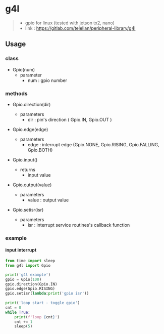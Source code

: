 # g4l

>- gpio for linux (tested with jetson tx2, nano)
>- link : <https://gitlab.com/telelian/peripheral-library/g4l>



## Usage

### class 

- Gpio(num)
    - parameter
        - num : gpio number

### methods

- Gpio.direction(dir)
    - parameters
        - dir : pin's direction ( Gpio.IN, Gpio.OUT )

- Gpio.edge(edge)
    - parameters
        - edge : interrupt edge (Gpio.NONE, Gpio.RISING, Gpio.FALLING, Gpio.BOTH)

- Gpio.input()
    - returns
        - input value

- Gpio.output(value)
    - parameters
        - value : output value

- Gpio.setisr(isr)
    - parameters
        - isr : interrupt service routines's callback function
        
### example

#### input interrupt
~~~python
from time import sleep
from g4l import Gpio

print('g4l example')
gpio = Gpio(100)
gpio.direction(Gpio.IN)
gpio.edge(Gpio.RISING)
gpio.setisr(lambda:print('gpio isr'))
    
print('loop start - toggle gpio')
cnt = 0
while True:
    print(f'loop {cnt}')
    cnt += 1
    sleep(5)
~~~